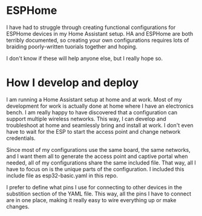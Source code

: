 # ESPHome
I have had to struggle through creating functional configurations for ESPHome devices in my Home Assistant setup.  HA and ESPHome are both terribly documented, so creating your own configurations requires lots of braiding poorly-written tuorials together and hoping.

I don't know if these will help anyone else, but I really hope so.

# How I develop and deploy
I am running a Home Assistant setup at home and at work.  Most of my development for work is actually done at home where I have an electronics bench.  I am really happy to have discovered that a configuration can support multiple wireless networks.  This way, I can develop and troubleshoot at home and seamlessly bring and install at work.  I don't even have to wait for the ESP to start the access point and change network credentials.

Since most of my configurations use the same board, the same networks, and I want them all to generate the access point and captive portal when needed, all of my configurations share the same included file.  That way, all I have to focus on is the unique parts of the configuration.  I included this include file as esp32-basic.yaml in this repo.

I prefer to define what pins I use for connecting to other devices in the substition section of the YAML file.  This way, all the pins I have to connect are in one place, making it really easy to wire everything up or make changes.

